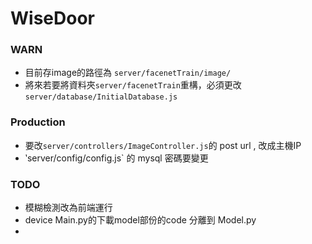 # WiseDoor

### WARN
- 目前存image的路徑為 `server/facenetTrain/image/`
- 將來若要將資料夾`server/facenetTrain`重構，必須更改 `server/database/InitialDatabase.js`

### Production
- 要改`server/controllers/ImageController.js`的 post url , 改成主機IP
- ‵server/config/config.js` 的 mysql 密碼要變更

### TODO
- 模糊檢測改為前端運行
- device Main.py的下載model部份的code 分離到 Model.py
- 
